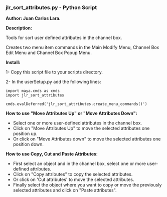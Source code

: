 
### jlr_sort_attributes.py - Python Script
**Author: Juan Carlos Lara.**

**Description:**

Tools for sort user defined attributes in the channel box.

Creates two menu item commands in the Main Modify Menu, Channel Box Edit Menu and Channel Box Popup Menu.


**Install:**

1- Copy this script file to your scripts directory.

2- In the userSetup.py add the following lines:

    import maya.cmds as cmds
    import jlr_sort_attributes
    
    cmds.evalDeferred('jlr_sort_attributes.create_menu_commands()')


**How to use "Move Attributes Up" or "Move Attributes Down":**

* Select one or more user-defined attributes in the channel box.
* Click on "Move Attributes Up" to move the selected attributes one position up.
* Or click on "Move Attributes down" to move the selected attributes one position down.

**How to use Copy, Cut and Paste Attributes:**

* First select an object and in the channel box, select one or more user-defined attributes.
* Click on "Copy attributes" to copy the selected attributes.
* Or click on 'Cut attributes' to move the selected attributes.
* Finally select the object where you want to copy or move the previously selected attributes and click on "Paste attributes".